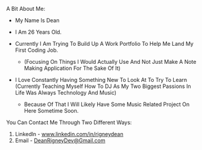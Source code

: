 A Bit About Me:
- My Name Is Dean
- I Am 26 Years Old.
  
- Currently I Am Trying To Build Up A Work Portfolio To Help Me Land My First Coding Job.
  - (Focusing On Things I Would Actually Use And Not Just Make A Note Making Application For The Sake Of It)
    
- I Love Constantly Having Something New To Look At To Try To Learn (Currently Teaching Myself How To DJ As My Two Biggest Passions In Life Was Always Technology And Music)
    - Because Of That I Will Likely Have Some Music Related Project On Here Sometime Soon.

You Can Contact Me Through Two Different Ways:
1) Linkedln - www.linkedin.com/in/rigneydean
2) Email - DeanRigneyDev@Gmail.com

<!---
Its-Ackarax/Its-Ackarax is a ✨ special ✨ repository because its `README.md` (this file) appears on your GitHub profile.
You can click the Preview link to take a look at your changes.
--->
